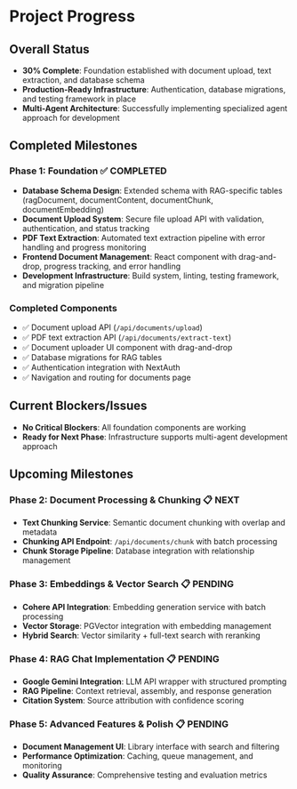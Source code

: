 # Project Progress

## Overall Status

- **30% Complete**: Foundation established with document upload, text extraction, and database schema
- **Production-Ready Infrastructure**: Authentication, database migrations, and testing framework in place
- **Multi-Agent Architecture**: Successfully implementing specialized agent approach for development

## Completed Milestones

### Phase 1: Foundation ✅ COMPLETED
- **Database Schema Design**: Extended schema with RAG-specific tables (ragDocument, documentContent, documentChunk, documentEmbedding)
- **Document Upload System**: Secure file upload API with validation, authentication, and status tracking
- **PDF Text Extraction**: Automated text extraction pipeline with error handling and progress monitoring
- **Frontend Document Management**: React component with drag-and-drop, progress tracking, and error handling
- **Development Infrastructure**: Build system, linting, testing framework, and migration pipeline

### Completed Components
- ✅ Document upload API (`/api/documents/upload`)
- ✅ PDF text extraction API (`/api/documents/extract-text`)
- ✅ Document uploader UI component with drag-and-drop
- ✅ Database migrations for RAG tables
- ✅ Authentication integration with NextAuth
- ✅ Navigation and routing for documents page

## Current Blockers/Issues

- **No Critical Blockers**: All foundation components are working
- **Ready for Next Phase**: Infrastructure supports multi-agent development approach

## Upcoming Milestones

### Phase 2: Document Processing & Chunking 📋 NEXT
- **Text Chunking Service**: Semantic document chunking with overlap and metadata
- **Chunking API Endpoint**: `/api/documents/chunk` with batch processing
- **Chunk Storage Pipeline**: Database integration with relationship management

### Phase 3: Embeddings & Vector Search 📋 PENDING
- **Cohere API Integration**: Embedding generation service with batch processing
- **Vector Storage**: PGVector integration with embedding management
- **Hybrid Search**: Vector similarity + full-text search with reranking

### Phase 4: RAG Chat Implementation 📋 PENDING
- **Google Gemini Integration**: LLM API wrapper with structured prompting
- **RAG Pipeline**: Context retrieval, assembly, and response generation
- **Citation System**: Source attribution with confidence scoring

### Phase 5: Advanced Features & Polish 📋 PENDING
- **Document Management UI**: Library interface with search and filtering
- **Performance Optimization**: Caching, queue management, and monitoring
- **Quality Assurance**: Comprehensive testing and evaluation metrics
